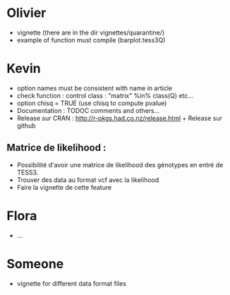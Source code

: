 # Olivier
- vignette (there are in the dir vignettes/quarantine/)
- example of function must compile (barplot.tess3Q)

# Kevin
- option names must be consistent with name in article
- check function : control class : "matrix" %in% class(Q) etc...
- option chisq = TRUE (use chisq to compute pvalue)
- Documentation : TODOC comments and others...
- Release sur CRAN : http://r-pkgs.had.co.nz/release.html + Release sur github

## Matrice de likelihood :
- Possibilité d'avoir une matrice de likelihood des génotypes en entré de TESS3.
- Trouver des data au format vcf avec la likelihood
- Faire la vignette de cette feature

# Flora
- ...

# Someone
- vignette for different data format files
